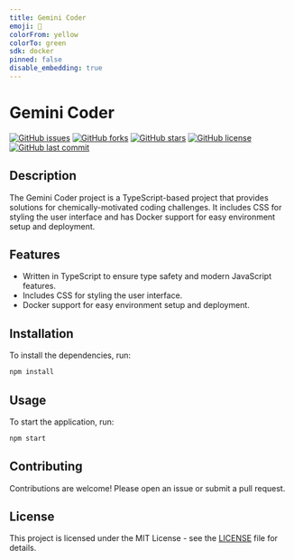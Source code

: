 ```yaml
---
title: Gemini Coder
emoji: 🦀
colorFrom: yellow
colorTo: green
sdk: docker
pinned: false
disable_embedding: true
---
```


# Gemini Coder

[![GitHub issues](https://img.shields.io/github/issues/Chemically-Motivated-Solutions/gemini-coder)](https://github.com/Chemically-Motivated-Solutions/gemini-coder/issues)
[![GitHub forks](https://img.shields.io/github/forks/Chemically-Motivated-Solutions/gemini-coder)](https://github.com/Chemically-Motivated-Solutions/gemini-coder/network)
[![GitHub stars](https://img.shields.io/github/stars/Chemically-Motivated-Solutions/gemini-coder)](https://github.com/Chemically-Motivated-Solutions/gemini-coder/stargazers)
[![GitHub license](https://img.shields.io/github/license/Chemically-Motivated-Solutions/gemini-coder)](https://github.com/Chemically-Motivated-Solutions/gemini-coder/blob/main/LICENSE)
[![GitHub last commit](https://img.shields.io/github/last-commit/Chemically-Motivated-Solutions/gemini-coder)](https://github.com/Chemically-Motivated-Solutions/gemini-coder/commits/main)

## Description

The Gemini Coder project is a TypeScript-based project that provides solutions for chemically-motivated coding challenges. It includes CSS for styling the user interface and has Docker support for easy environment setup and deployment.


## Features

- Written in TypeScript to ensure type safety and modern JavaScript features.
- Includes CSS for styling the user interface.
- Docker support for easy environment setup and deployment.

## Installation

To install the dependencies, run:

```bash
npm install
```

## Usage

To start the application, run:

```bash
npm start
```

## Contributing

Contributions are welcome! Please open an issue or submit a pull request.

## License

This project is licensed under the MIT License - see the [LICENSE](LICENSE) file for details.

